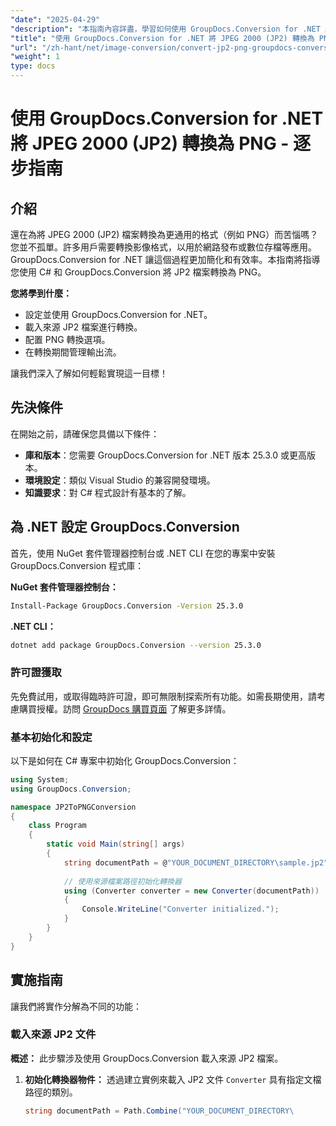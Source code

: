 ```yaml
---
"date": "2025-04-29"
"description": "本指南內容詳盡，學習如何使用 GroupDocs.Conversion for .NET 將 JP2 檔案轉換為 PNG 格式。非常適合網頁發布和數位存檔。"
"title": "使用 GroupDocs.Conversion for .NET 將 JPEG 2000 (JP2) 轉換為 PNG - 逐步指南"
"url": "/zh-hant/net/image-conversion/convert-jp2-png-groupdocs-conversion-net/"
"weight": 1
type: docs
---
```

# 使用 GroupDocs.Conversion for .NET 將 JPEG 2000 (JP2) 轉換為 PNG - 逐步指南

## 介紹

還在為將 JPEG 2000 (JP2) 檔案轉換為更通用的格式（例如 PNG）而苦惱嗎？您並不孤單。許多用戶需要轉換影像格式，以用於網路發布或數位存檔等應用。 GroupDocs.Conversion for .NET 讓這個過程更加簡化和有效率。本指南將指導您使用 C# 和 GroupDocs.Conversion 將 JP2 檔案轉換為 PNG。

**您將學到什麼：**
- 設定並使用 GroupDocs.Conversion for .NET。
- 載入來源 JP2 檔案進行轉換。
- 配置 PNG 轉換選項。
- 在轉換期間管理輸出流。

讓我們深入了解如何輕鬆實現這一目標！

## 先決條件

在開始之前，請確保您具備以下條件：
- **庫和版本**：您需要 GroupDocs.Conversion for .NET 版本 25.3.0 或更高版本。
- **環境設定**：類似 Visual Studio 的兼容開發環境。
- **知識要求**：對 C# 程式設計有基本的了解。

## 為 .NET 設定 GroupDocs.Conversion

首先，使用 NuGet 套件管理器控制台或 .NET CLI 在您的專案中安裝 GroupDocs.Conversion 程式庫：

**NuGet 套件管理器控制台：**

```bash
Install-Package GroupDocs.Conversion -Version 25.3.0
```

**\.NET CLI：**

```bash
dotnet add package GroupDocs.Conversion --version 25.3.0
```

### 許可證獲取

先免費試用，或取得臨時許可證，即可無限制探索所有功能。如需長期使用，請考慮購買授權。訪問 [GroupDocs 購買頁面](https://purchase.groupdocs.com/buy) 了解更多詳情。

### 基本初始化和設定

以下是如何在 C# 專案中初始化 GroupDocs.Conversion：

```csharp
using System;
using GroupDocs.Conversion;

namespace JP2ToPNGConversion
{
    class Program
    {
        static void Main(string[] args)
        {
            string documentPath = @"YOUR_DOCUMENT_DIRECTORY\sample.jp2";
            
            // 使用來源檔案路徑初始化轉換器
            using (Converter converter = new Converter(documentPath))
            {
                Console.WriteLine("Converter initialized.");
            }
        }
    }
}
```

## 實施指南

讓我們將實作分解為不同的功能：

### 載入來源 JP2 文件

**概述：** 此步驟涉及使用 GroupDocs.Conversion 載入來源 JP2 檔案。

1. **初始化轉換器物件：**
   透過建立實例來載入 JP2 文件 `Converter` 具有指定文檔路徑的類別。
    
   ```csharp
   string documentPath = Path.Combine("YOUR_DOCUMENT_DIRECTORY\